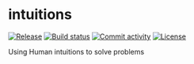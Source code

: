 # intuitions

[![Release](https://img.shields.io/github/v/release/proteusiq/intuitions)](https://img.shields.io/github/v/release/proteusiq/intuitions)
[![Build status](https://img.shields.io/github/actions/workflow/status/proteusiq/intuitions/main.yml?branch=main)](https://github.com/proteusiq/intuitions/actions/workflows/main.yml?query=branch%3Amain)
[![Commit activity](https://img.shields.io/github/commit-activity/m/proteusiq/intuitions)](https://img.shields.io/github/commit-activity/m/proteusiq/intuitions)
[![License](https://img.shields.io/github/license/proteusiq/intuitions)](https://img.shields.io/github/license/proteusiq/intuitions)

Using Human intuitions to solve problems
